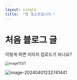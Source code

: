 ```yaml
---
layout: single
title:  "첫 포스트입니다."
---
```


# 처음 블로그 글

이렇게 하면 이미지 업로드가 되나요? 

<img src="C:\study\whoami121212.github.io\images\2024-04-01-first\imageTEST.png" alt="imageTEST" style="zoom:75%;" />



![image-20240401232741441](C:\study\whoami121212.github.io\images\2024-04-01-first\image-20240401232741441.png)
